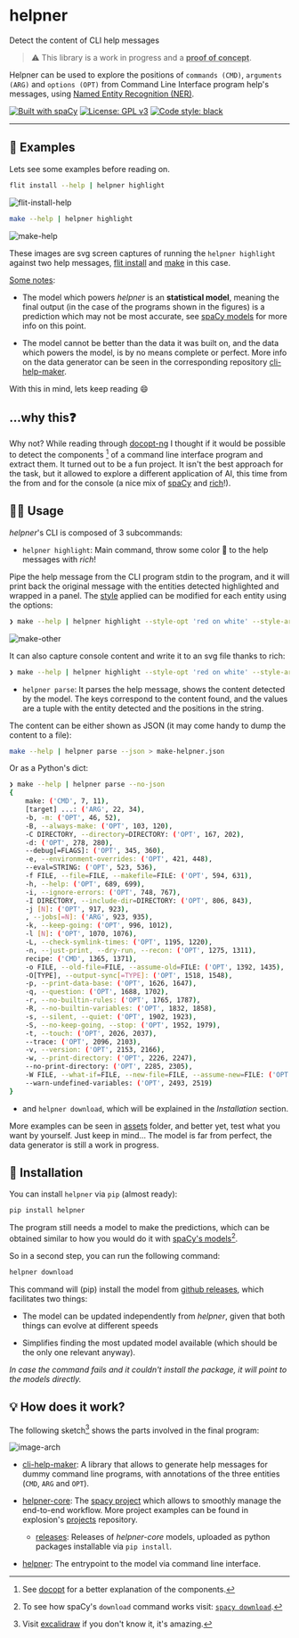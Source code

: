# helpner
Detect the content of CLI help messages 

> :warning:
> This library is a work in progress and a <ins>**proof of concept**</ins>.

Helpner can be used to explore the positions of `commands (CMD)`, `arguments (ARG)` and `options (OPT)` from Command Line Interface program help's messages, using [Named Entity Recognition (NER)](https://spacy.io/usage/spacy-101#annotations-ner).


[![Built with spaCy](https://img.shields.io/badge/built%20with-spaCy-09a3d5.svg)](https://spacy.io)
[![License: GPL v3](https://img.shields.io/badge/License-GPLv3-blue.svg)](https://www.gnu.org/licenses/gpl-3.0)
[![Code style: black](https://img.shields.io/badge/code%20style-black-000000.svg)](https://github.com/psf/black)

<!-- [![codecov](https://codecov.io/gh/plaguss/cli-help-maker/branch/main/graph/badge.svg?token=AVKH6TS7G7)](https://codecov.io/gh/plaguss/cli-help-maker) 

![ci workflow](https://github.com/plaguss/cli-help-maker/actions/workflows/ci.yml/badge.svg)

[![pyversions](https://img.shields.io/pypi/pyversions/helpner.svg)](https://pypi.python.org/pypi/helpner)
-->

---

## :pencil: Examples

Lets see some examples before reading on.

```sh
flit install --help | helpner highlight
```

![flit-install-help](./assets/flit-install-help.svg)

```sh
make --help | helpner highlight
```

![make-help](./assets/make-help.svg)

These images are svg screen captures of running the `helpner highlight` against two help messages, [flit install](https://flit.pypa.io/en/stable/cmdline.html#flit-install) and [make](https://linux.die.net/man/1/make) in this case.

<ins>Some notes</ins>:

- The model which powers *helpner* is an **statistical model**, meaning the final output (in the case of the programs shown in the figures) is a prediction which may not be most accurate, see [spaCy models](https://spacy.io/usage/training) for more info on this point.

- The model cannot be better than the data it was built on, and the data which powers the model, is by no means complete or perfect. More info on the data generator can be seen in the corresponding repository [cli-help-maker](https://github.com/plaguss/cli-help-maker).

With this in mind, lets keep reading :smile:

## ...why this:question:

Why not? While reading through [docopt-ng](https://github.com/jazzband/docopt-ng) I thought if it would be possible to detect the components [^1] of a command line interface program and extract them. It turned out to be a fun project. It isn't the best approach for the task, but it allowed to explore a different application of AI, this time from the from and for the console (a nice mix of [spaCy](https://github.com/explosion/spaCy) and [rich](https://github.com/Textualize/rich)!).

[^1]: See [docopt](http://docopt.org/) for a better explanation of the components.

## 👩‍💻 Usage

*helpner*'s CLI is composed of 3 subcommands:

- `helpner highlight`: Main command, throw some color :rainbow: to the help messages with *rich*!

Pipe the help message from the CLI program stdin to the program, and it will print back the original message with the entities detected highlighted and wrapped in a panel. The [style](https://rich.readthedocs.io/en/stable/style.html) applied can be modified for each entity using the options:

```sh
❯ make --help | helpner highlight --style-opt 'red on white' --style-arg 'bold yellow' --style-cmd 'underline blue'
```

![make-other](./assets/make-other-help.svg)

It can also capture console content and write it to an svg file thanks to rich:

```sh
❯ make --help | helpner highlight --style-opt 'red on white' --style-arg 'bold yellow' --style-cmd 'underline blue' --save-svg --svg-filename make-other-help.svg
```

- `helpner parse`: It parses the help message, shows the content detected by the model. The keys correspond to the content found, and the values are a tuple with the entity detected and the positions in the string.

The content can be either shown as JSON (it may come handy to dump the content to a file):

```sh
make --help | helpner parse --json > make-helpner.json
```

Or as a Python's dict:

```sh
❯ make --help | helpner parse --no-json
{
    make: ('CMD', 7, 11),
    [target] ...: ('ARG', 22, 34),
    -b, -m: ('OPT', 46, 52),
    -B, --always-make: ('OPT', 103, 120),
    -C DIRECTORY, --directory=DIRECTORY: ('OPT', 167, 202),
    -d: ('OPT', 278, 280),
    --debug[=FLAGS]: ('OPT', 345, 360),
    -e, --environment-overrides: ('OPT', 421, 448),
    --eval=STRING: ('OPT', 523, 536),
    -f FILE, --file=FILE, --makefile=FILE: ('OPT', 594, 631),
    -h, --help: ('OPT', 689, 699),
    -i, --ignore-errors: ('OPT', 748, 767),
    -I DIRECTORY, --include-dir=DIRECTORY: ('OPT', 806, 843),
    -j [N]: ('OPT', 917, 923),
    , --jobs[=N]: ('ARG', 923, 935),
    -k, --keep-going: ('OPT', 996, 1012),
    -l [N]: ('OPT', 1070, 1076),
    -L, --check-symlink-times: ('OPT', 1195, 1220),
    -n, --just-print, --dry-run, --recon: ('OPT', 1275, 1311),
    recipe: ('CMD', 1365, 1371),
    -o FILE, --old-file=FILE, --assume-old=FILE: ('OPT', 1392, 1435),
    -O[TYPE], --output-sync[=TYPE]: ('OPT', 1518, 1548),
    -p, --print-data-base: ('OPT', 1626, 1647),
    -q, --question: ('OPT', 1688, 1702),
    -r, --no-builtin-rules: ('OPT', 1765, 1787),
    -R, --no-builtin-variables: ('OPT', 1832, 1858),
    -s, --silent, --quiet: ('OPT', 1902, 1923),
    -S, --no-keep-going, --stop: ('OPT', 1952, 1979),
    -t, --touch: ('OPT', 2026, 2037),
    --trace: ('OPT', 2096, 2103),
    -v, --version: ('OPT', 2153, 2166),
    -w, --print-directory: ('OPT', 2226, 2247),
    --no-print-directory: ('OPT', 2285, 2305),
    -W FILE, --what-if=FILE, --new-file=FILE, --assume-new=FILE: ('OPT', 2365, 2424),
    --warn-undefined-variables: ('OPT', 2493, 2519)
}
```

- and `helpner download`, which will be explained in the *Installation* section.

More examples can be seen in [assets](./assets/) folder, and better yet, test what you want by yourself. Just keep in mind... The model is far from perfect, the data generator is still a work in progress.

## 🔧 Installation

You can install `helpner` via `pip` (almost ready):

```sh
pip install helpner
```

The program still needs a model to make the predictions, which can be obtained similar to how you would do it with [spaCy's models](https://spacy.io/usage/models)[^2].

[^2]: To see how spaCy's `download` command works visit: [`spacy download`](https://spacy.io/api/cli#download).

So in a second step, you can run the following command:

```sh
helpner download
```

This command will (pip) install the model from [github releases](https://github.com/plaguss/helpner-core/releases), which facilitates two things:

- The model can be updated independently from *helpner*, given that both things can evolve at different speeds

- Simplifies finding the most updated model available (which should be the only one relevant anyway).

*In case the command fails and it couldn't install the package, it will point to the models directly.*

## :bulb: How does it work?

The following sketch[^3] shows the parts involved in the final program:

[^3]: Visit [excalidraw](https://excalidraw.com/) if you don't know it, it's amazing.

![image-arch](./assets/helpner-arch.png)

- [cli-help-maker](https://github.com/plaguss/cli-help-maker): A library that allows to generate help messages for dummy command line programs, with annotations of the three entities (`CMD`, `ARG` and `OPT`).

- [helpner-core](https://github.com/plaguss/helpner-core): The [spacy project](https://spacy.io/usage/projects) which allows to smoothly manage the end-to-end workflow. More project examples can be found in explosion's [projects](https://github.com/explosion/projects) repository.
    - [releases](https://github.com/plaguss/helpner-core/releases): Releases of *helpner-core* models, uploaded as python packages installable via `pip install`.

- [helpner](https://github.com/plaguss/helpner): The entrypoint to the model via command line interface.
